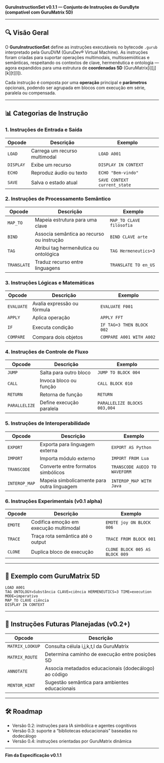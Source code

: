**GuruInstructionSet v0.1.1 — Conjunto de Instruções do GuruByte (compatível com GuruMatrix 5D)**

---

## 🔍 Visão Geral

O **GuruInstructionSet** define as instruções executáveis no bytecode `.gurub` interpretado pela GuruDVM (GuruDev® Virtual Machine). As instruções foram criadas para suportar operações multimodais, multissemióticas e semânticas, respeitando os contextos de clave, hermenêutica e ontologia — agora expandidos para uma estrutura de **coordenadas 5D** (GuruMatrix[i][j][k][t][l]).

Cada instrução é composta por uma **operação** principal e **parâmetros** opcionais, podendo ser agrupada em blocos com execução em série, paralela ou compensada.

---

## 📊 Categorias de Instrução

### 1. Instruções de Entrada e Saída

| Opcode     | Descrição                    | Exemplo                      |
|------------|------------------------------|------------------------------|
| `LOAD`     | Carrega um recurso multimodal | `LOAD A001`                  |
| `DISPLAY`  | Exibe um recurso              | `DISPLAY IN CONTEXT`         |
| `ECHO`     | Reproduz áudio ou texto       | `ECHO "Bem-vindo"`           |
| `SAVE`     | Salva o estado atual          | `SAVE CONTEXT current_state` |

### 2. Instruções de Processamento Semântico

| Opcode     | Descrição                                | Exemplo                              |
|------------|--------------------------------------------|--------------------------------------|
| `MAP_TO`   | Mapeia estrutura para uma clave            | `MAP_TO CLAVE filosofia`             |
| `BIND`     | Associa semântica ao recurso ou instrução  | `BIND CLAVE arte`                    |
| `TAG`      | Atribui tag hermenêutica ou ontológica     | `TAG Hermeneutics=3`                 |
| `TRANSLATE`| Traduz recurso entre linguagens            | `TRANSLATE TO en_US`                 |

### 3. Instruções Lógicas e Matemáticas

| Opcode     | Descrição                    | Exemplo                        |
|------------|------------------------------|--------------------------------|
| `EVALUATE` | Avalia expressão ou fórmula  | `EVALUATE F001`                |
| `APPLY`    | Aplica operação               | `APPLY FFT`                    |
| `IF`       | Executa condição              | `IF TAG=3 THEN BLOCK 002`      |
| `COMPARE`  | Compara dois objetos          | `COMPARE A001 WITH A002`       |

### 4. Instruções de Controle de Fluxo

| Opcode       | Descrição                      | Exemplo                          |
|--------------|--------------------------------|----------------------------------|
| `JUMP`       | Salta para outro bloco         | `JUMP TO BLOCK 004`              |
| `CALL`       | Invoca bloco ou função         | `CALL BLOCK 010`                 |
| `RETURN`     | Retorna de função              | `RETURN`                         |
| `PARALLELIZE`| Define execução paralela       | `PARALLELIZE BLOCKS 003,004`     |

### 5. Instruções de Interoperabilidade

| Opcode       | Descrição                               | Exemplo                        |
|--------------|-------------------------------------------|--------------------------------|
| `EXPORT`     | Exporta para linguagem externa            | `EXPORT AS Python`             |
| `IMPORT`     | Importa módulo externo                   | `IMPORT FROM Lua`              |
| `TRANSCODE`  | Converte entre formatos simbólicos       | `TRANSCODE AUDIO TO WAVEFORM`  |
| `INTEROP_MAP`| Mapeia simbolicamente para outra linguagem| `INTEROP_MAP WITH Java`        |

### 6. Instruções Experimentais (v0.1 alpha)

| Opcode   | Descrição                              | Exemplo                        |
|----------|------------------------------------------|--------------------------------|
| `EMOTE`  | Codifica emoção em execução multimodal   | `EMOTE joy ON BLOCK 006`       |
| `TRACE`  | Traça rota semântica até o output        | `TRACE FROM BLOCK 001`         |
| `CLONE`  | Duplica bloco de execução                | `CLONE BLOCK 005 AS BLOCK 009` |

---

## 🧠 Exemplo com GuruMatrix 5D

```gurub
LOAD A001
TAG ONTOLOGY=Substância CLAVE=ciência HERMENEUTICS=3 TIME=execution MODE=imperativo
MAP_TO CLAVE ciência
DISPLAY IN CONTEXT
```

---

## 🧪 Instruções Futuras Planejadas (v0.2+)

| Opcode         | Descrição                                                   |
|----------------|-------------------------------------------------------------|
| `MATRIX_LOOKUP`| Consulta célula i,j,k,t,l da GuruMatrix                     |
| `MATRIX_ROUTE` | Determina caminho de execução entre posições 5D             |
| `ANNOTATE`     | Associa metadados educacionais (dodecálogo) ao código       |
| `MENTOR_HINT`  | Sugestão semântica para ambientes educacionais              |

---

## 🛠️ Roadmap

- Versão 0.2: instruções para IA simbólica e agentes cognitivos
- Versão 0.3: suporte a “bibliotecas educacionais” baseadas no dodecálogo
- Versão 0.4: instruções orientadas por GuruMatrix dinâmica

---

**Fim da Especificação v0.1.1**
